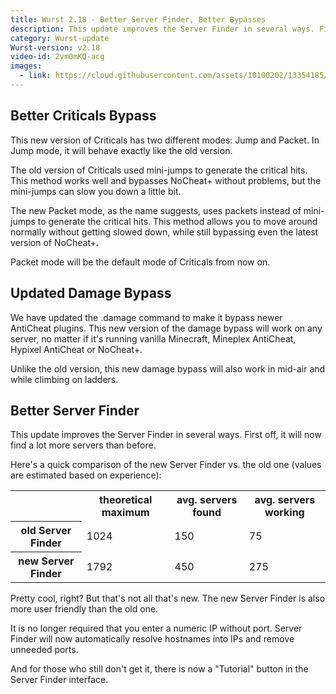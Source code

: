 ```yaml
---
title: Wurst 2.18 - Better Server Finder, Better Bypasses
description: This update improves the Server Finder in several ways. First off, it will now find a lot more servers than before. Here's a quick comparison of the new...
category: Wurst-update
Wurst-version: v2.18
video-id: 2vm0mKQ-acg
images:
  - link: https://cloud.githubusercontent.com/assets/10100202/13354185/bfcefe9c-dc99-11e5-9690-fe272050f0cc.jpg
---
```

## Better Criticals Bypass
This new version of Criticals has two different modes: Jump and Packet. In Jump mode, it will behave exactly like the old version.

The old version of Criticals used mini-jumps to generate the critical hits. This method works well and bypasses NoCheat+ without problems, but the mini-jumps can slow you down a little bit.

The new Packet mode, as the name suggests, uses packets instead of mini-jumps to generate the critical hits. This method allows you to move around normally without getting slowed down, while still bypassing even the latest version of NoCheat+.

Packet mode will be the default mode of Criticals from now on.

<!--read more-->

## Updated Damage Bypass
We have updated the .damage command to make it bypass newer AntiCheat plugins. This new version of the damage bypass will work on any server, no matter if it's running vanilla Minecraft, Mineplex AntiCheat, Hypixel AntiCheat or NoCheat+.

Unlike the old version, this new damage bypass will also work in mid-air and while climbing on ladders.

## Better Server Finder
This update improves the Server Finder in several ways. First off, it will now find a lot more servers than before.

Here's a quick comparison of the new Server Finder vs. the old one (values are estimated based on experience):

<table class="table table-bordered table-hover">
  <tr>
    <th></th>
    <th>theoretical maximum</th>
    <th>avg. servers found</th>
    <th>avg. servers working</th>
  </tr>
  <tr>
    <th>old Server Finder</th>
    <td>1024</td>
    <td>150</td>
    <td>75</td>
  </tr>
  <tr>
    <th>new Server Finder</th>
    <td>1792</td>
    <td>450</td>
    <td>275</td>
  </tr>
</table>

Pretty cool, right? But that's not all that's new. The new Server Finder is also more user friendly than the old one.

It is no longer required that you enter a numeric IP without port. Server Finder will now automatically resolve hostnames into IPs and remove unneeded ports.

And for those who still don't get it, there is now a "Tutorial" button in the Server Finder interface.
